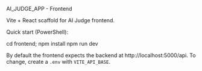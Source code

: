 AI_JUDGE_APP - Frontend

Vite + React scaffold for AI Judge frontend.

Quick start (PowerShell):

cd frontend; npm install
npm run dev

By default the frontend expects the backend at http://localhost:5000/api. To change, create a `.env` with `VITE_API_BASE`.

